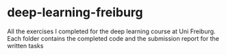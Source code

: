 # deep-learning-freiburg
All the exercises I completed for the deep learning course at Uni Freiburg.
Each folder contains the completed code and the submission report for the written tasks
